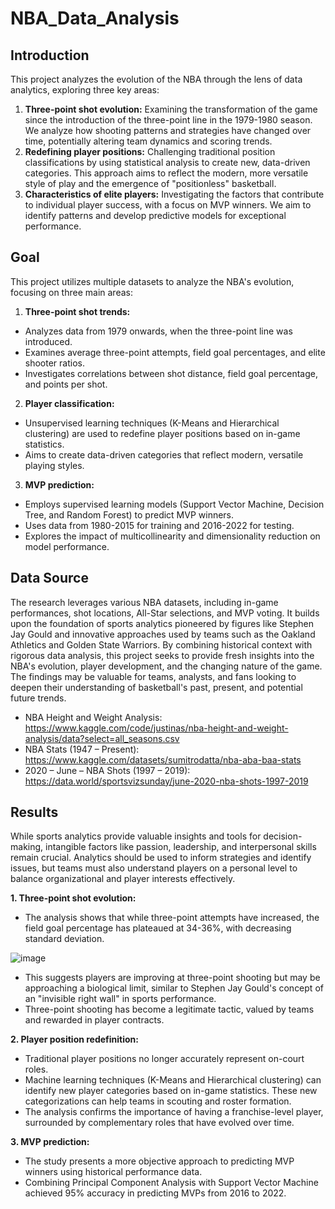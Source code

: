 # NBA_Data_Analysis #

## Introduction

This project analyzes the evolution of the NBA through the lens of data analytics, exploring three key areas:

1. **Three-point shot evolution:** Examining the transformation of the game since the introduction of the three-point line in the 1979-1980 season. We analyze how shooting patterns and strategies have changed over time, potentially altering team dynamics and scoring trends.
2. **Redefining player positions:** Challenging traditional position classifications by using statistical analysis to create new, data-driven categories. This approach aims to reflect the modern, more versatile style of play and the emergence of "positionless" basketball.
3. **Characteristics of elite players:** Investigating the factors that contribute to individual player success, with a focus on MVP winners. We aim to identify patterns and develop predictive models for exceptional performance.

## Goal

This project utilizes multiple datasets to analyze the NBA's evolution, focusing on three main areas:

1. **Three-point shot trends:**
  - Analyzes data from 1979 onwards, when the three-point line was introduced.
  - Examines average three-point attempts, field goal percentages, and elite shooter ratios.
  - Investigates correlations between shot distance, field goal percentage, and points per shot.

2. **Player classification:**
  - Unsupervised learning techniques (K-Means and Hierarchical clustering) are used to redefine player positions based on in-game statistics.
  - Aims to create data-driven categories that reflect modern, versatile playing styles.

3. **MVP prediction:**
  - Employs supervised learning models (Support Vector Machine, Decision Tree, and Random Forest) to predict MVP winners.
  - Uses data from 1980-2015 for training and 2016-2022 for testing.
  - Explores the impact of multicollinearity and dimensionality reduction on model performance.

## Data Source

The research leverages various NBA datasets, including in-game performances, shot locations, All-Star selections, and MVP voting. It builds upon the foundation of sports analytics pioneered by figures like Stephen Jay Gould and innovative approaches used by teams such as the Oakland Athletics and Golden State Warriors.
By combining historical context with rigorous data analysis, this project seeks to provide fresh insights into the NBA's evolution, player development, and the changing nature of the game. The findings may be valuable for teams, analysts, and fans looking to deepen their understanding of basketball's past, present, and potential future trends.

- NBA Height and Weight Analysis: https://www.kaggle.com/code/justinas/nba-height-and-weight-analysis/data?select=all_seasons.csv
- NBA Stats (1947 – Present): https://www.kaggle.com/datasets/sumitrodatta/nba-aba-baa-stats
- 2020 – June – NBA Shots (1997 – 2019): https://data.world/sportsvizsunday/june-2020-nba-shots-1997-2019

## Results

While sports analytics provide valuable insights and tools for decision-making, intangible factors like passion, leadership, and interpersonal skills remain crucial. Analytics should be used to inform strategies and identify issues, but teams must also understand players on a personal level to balance organizational and player interests effectively.

**1. Three-point shot evolution:**

  - The analysis shows that while three-point attempts have increased, the field goal percentage has plateaued at 34-36%, with decreasing standard deviation.

![image](https://github.com/user-attachments/assets/7c7d36bc-b850-410b-be7e-fd213042d384)
  - This suggests players are improving at three-point shooting but may be approaching a biological limit, similar to Stephen Jay Gould's concept of an "invisible right wall" in sports performance.
  - Three-point shooting has become a legitimate tactic, valued by teams and rewarded in player contracts.


**2. Player position redefinition:**

  - Traditional player positions no longer accurately represent on-court roles.
  - Machine learning techniques (K-Means and Hierarchical clustering) can identify new player categories based on in-game statistics. These new categorizations can help teams in scouting and roster formation.
  - The analysis confirms the importance of having a franchise-level player, surrounded by complementary roles that have evolved over time.


**3. MVP prediction:**

  - The study presents a more objective approach to predicting MVP winners using historical performance data.
  - Combining Principal Component Analysis with Support Vector Machine achieved 95% accuracy in predicting MVPs from 2016 to 2022.

